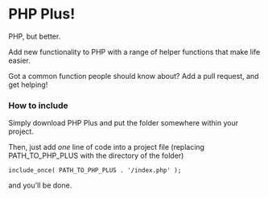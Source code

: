# PHP Plus!

PHP, but better.

Add new functionality to PHP with a range of helper functions that make life easier.

Got a common function people should know about? Add a pull request, and get helping!

### How to include

Simply download PHP Plus and put the folder somewhere within your project.

Then, just add *one* line of code into a project file (replacing PATH_TO_PHP_PLUS with the directory of the folder)

`include_once( PATH_TO_PHP_PLUS . '/index.php' );`

and you'll be done.